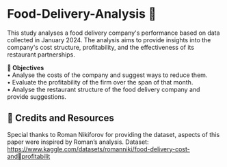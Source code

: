 # Food-Delivery-Analysis 🚚

This study analyses a food delivery company's performance based on data collected 
in January 2024. The analysis aims to provide insights into the company's cost 
structure, profitability, and the effectiveness of its restaurant partnerships.</n>
</br>

**🎯 Objectives**</br>
• Analyse the costs of the company and suggest ways to reduce them.</br>
• Evaluate the profitability of the firm over the span of that month.</br>
• Analyse the restaurant structure of the food delivery company and provide suggestions.

## 🔗 Credits and Resources 
Special thanks to Roman Nikiforov for providing the dataset, aspects of this paper 
were inspired by Roman’s analysis.
Dataset: https://www.kaggle.com/datasets/romanniki/food-delivery-cost-andprofitabilit
